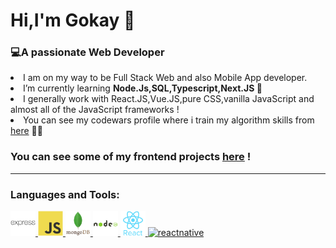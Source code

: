 <h1 align="left">Hi,I'm Gokay 👋 </h1>
<h3 align="left">&#128187;A passionate Web Developer</h3>

<li>I am on my way to be Full Stack Web and also Mobile App developer.</li>
<li>I’m currently learning <b>Node.Js,SQL,Typescript,Next.JS &#128241;</b></li>
<li>I generally work with React.JS,Vue.JS,pure CSS,vanilla JavaScript and almost all of the JavaScript frameworks !</b></li>
<li>You can see my codewars profile where i train my algorithm skills from <a target="_blank" href="https://www.codewars.com/users/quarex">here</a></b> 👨‍💻</li>


<h3>You can see some of my frontend projects <a target="_blank" href="https://www.frontendmentor.io/profile/quArex-rQer">here</a> !</h3>
<hr/>

</p>



<h3 align="left">Languages and Tools:</h3>
<p align="left"> <a href="https://expressjs.com" target="_blank" rel="noreferrer"> <img src="https://raw.githubusercontent.com/devicons/devicon/master/icons/express/express-original-wordmark.svg" alt="express" width="40" height="40"/> </a> <a href="https://developer.mozilla.org/en-US/docs/Web/JavaScript" target="_blank" rel="noreferrer"> <img src="https://raw.githubusercontent.com/devicons/devicon/master/icons/javascript/javascript-original.svg" alt="javascript" width="40" height="40"/> </a> <a href="https://www.mongodb.com/" target="_blank" rel="noreferrer"> <img src="https://raw.githubusercontent.com/devicons/devicon/master/icons/mongodb/mongodb-original-wordmark.svg" alt="mongodb" width="40" height="40"/> </a> <a href="https://nodejs.org" target="_blank" rel="noreferrer"> <img src="https://raw.githubusercontent.com/devicons/devicon/master/icons/nodejs/nodejs-original-wordmark.svg" alt="nodejs" width="40" height="40"/> </a> <a href="https://reactjs.org/" target="_blank" rel="noreferrer"> <img src="https://raw.githubusercontent.com/devicons/devicon/master/icons/react/react-original-wordmark.svg" alt="react" width="40" height="40"/> </a> <a href="https://reactnative.dev/" target="_blank" rel="noreferrer"> <img src="https://reactnative.dev/img/header_logo.svg" alt="reactnative" width="40" height="40"/> </a> </p>
